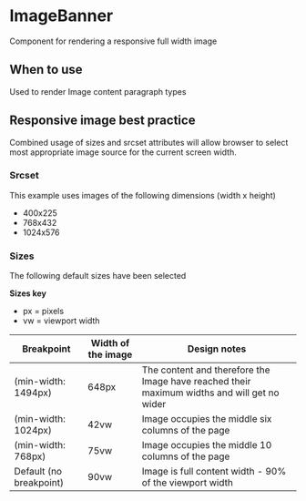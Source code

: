 # ImageBanner

Component for rendering a responsive full width image

## When to use

Used to render Image content paragraph types

## Responsive image best practice

Combined usage of sizes and srcset attributes will allow browser to select most appropriate image source for the current screen width.

### Srcset

This example uses images of the following dimensions (width x height)

- 400x225
- 768x432
- 1024x576


### Sizes

The following default sizes have been selected

**Sizes key**
- px = pixels
- vw = viewport width

| Breakpoint | Width of the image | Design notes |
| --- | --- | --- |
| (min-width: 1494px) | 648px | The content and therefore the Image have reached their maximum widths and will get no wider |
| (min-width: 1024px) | 42vw | Image occupies the middle six columns of the page |
| (min-width: 768px) | 75vw | Image occupies the middle 10 columns of the page |
| Default (no breakpoint) | 90vw | Image is full content width - 90% of the viewport width |
